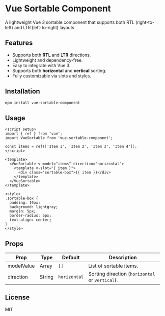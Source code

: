 
# Vue Sortable Component

A lightweight Vue 3 sortable component that supports both RTL (right-to-left) and LTR (left-to-right) layouts.

## Features
- Supports both **RTL** and **LTR** directions.
- Lightweight and dependency-free.
- Easy to integrate with Vue 3.
- Supports both **horizontal** and **vertical** sorting.
- Fully customizable via slots and styles.

## Installation
```sh
npm install vue-sortable-component
```

## Usage
```vue
<script setup>
import { ref } from 'vue';
import VueSortable from 'vue-sortable-component';

const items = ref(['Item 1', 'Item 2', 'Item 3', 'Item 4']);
</script>

<template>
  <VueSortable v-model="items" direction="horizontal">
    <template v-slot="{ item }">
      <div class="sortable-box">{{ item }}</div>
    </template>
  </VueSortable>
</template>

<style>
.sortable-box {
  padding: 10px;
  background: lightgray;
  margin: 5px;
  border-radius: 5px;
  text-align: center;
}
</style>
```

## Props
| Prop       | Type     | Default      | Description |
|------------|---------|--------------|-------------|
| modelValue | Array   | `[]`         | List of sortable items. |
| direction  | String  | `horizontal` | Sorting direction (`horizontal` or `vertical`). |

## License
MIT
